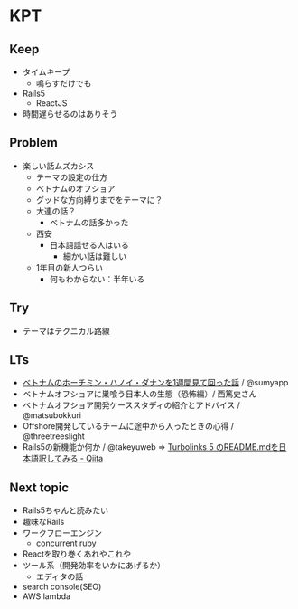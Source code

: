 # KPT

## Keep
- タイムキープ
  - 鳴らすだけでも
- Rails5
  - ReactJS
- 時間遅らせるのはありそう

## Problem
- 楽しい話ムズカシス
  - テーマの設定の仕方
  - ベトナムのオフショア
  - グッドな方向縛りまでをテーマに？
  - 大連の話？
    - ベトナムの話多かった
  - 西安
    - 日本語話せる人はいる
      - 細かい話は難しい
  - 1年目の新人つらい
    - 何もわからない：半年いる

## Try
- テーマはテクニカル路線

## LTs


- [ベトナムのホーチミン・ハノイ・ダナンを1週間見て回った話](http://www.slideshare.net/SumiKoichiro/1-59931501) / @sumyapp
- ベトナムオフショアに巣喰う日本人の生態（恐怖編）/ 西篤史さん
- ベトナムオフショア開発ケーススタディの紹介とアドバイス / @matsubokkuri
- Offshore開発しているチームに途中から入ったときの心得 / @threetreeslight
- Rails5の新機能か何か / @takeyuweb => [Turbolinks 5 のREADME.mdを日本語訳してみる - Qiita](http://qiita.com/takeyuweb/items/c52c8cdfc169b64fea6e)

## Next topic
- Rails5ちゃんと読みたい
- 趣味なRails
- ワークフローエンジン
  - concurrent ruby
- Reactを取り巻くあれやこれや
- ツール系（開発効率をいかにあげるか）
  - エディタの話
- search console(SEO)
- AWS lambda
